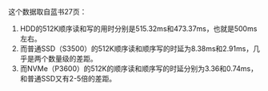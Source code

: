 这个数据取自蓝书27页：

1. HDD的512K顺序读和写的用时分别是515.32ms和473.37ms，也就是500ms左右。
2. 而普通SSD（S3500）的512K顺序读和顺序写的时延为8.38ms和2.91ms，几乎是两个数量级的差距。
3. 而NVMe（P3600）的512K的顺序读和顺序写的时延分别为3.36和0.74ms，和普通SSD又有2-5倍的差距。
